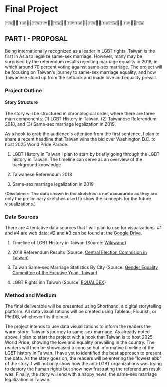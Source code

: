 # Final Project
🇹🇼🏳️‍🌈🇹🇼🏳️‍🌈🇹🇼🇹🇼🏳️‍🌈🇹🇼🏳️‍🌈🇹🇼🇹🇼🏳️‍🌈🇹🇼🏳️‍🌈🇹🇼🇹🇼🏳️‍🌈🇹🇼🏳️‍🌈🇹🇼

## PART I - PROPOSAL
Being internationally recognized as a leader in LGBT rights, Taiwan is the first in Asia to legalize same-sex marriage. However, many may be surprised by the referendum results rejecting marriage equality in 2018, in which around 70 percent voting against same-sex marriage. The project will be focusing on Taiwan's journey to same-sex marriage equality, and how Taiwanese stood up from the setback and made love and equality prevail.

### Project Outline
#### Story Structure
The story will be structured in chronological order, where there are three main components: (1) LGBT History in Taiwan, (2) Taiwanese Referendum 2018, and (3) Same-sex marriage legalization in 2019.

As a hook to grab the audience's attention from the first sentence, I plan to share a recent headline that Taiwan wins the bid over Washington D.C. to host 2025 World Pride Parade.

1. LGBT History in Taiwan
I plan to start by briefly going through the LGBT history in Taiwan. The timeline can serve as an overview of the background knowledge 

2. Taiwanese Referendum 2018

3. Same-sex marriage legalization in 2019


(Disclaimer: The data shown in the sketches is not accucurate as they are only the preliminary sketches used to show the concepts for the future visualizations.)

### Data Sources
There are 4 tentative data sources that I will plan to use for visualzations. #1 and #4 are web data; #2 and #3 can be found at the [Google Drive](https://drive.google.com/drive/folders/1HOwIGbMwNg8rr7Q6aCOx4kcbOdWwUrnT?usp=sharing).

1. Timeline of LGBT History in Taiwan (Source: [Wikiwand](https://www.wikiwand.com/en/LGBT_history_in_Taiwan#/Timeline_of_LGBT_history_in_the_Republic_Of_China_/_Taiwan))

2. 2018 Referendum Results (Source: [Central Election Commision in Taiwan](https://data.gov.tw/en/datasets/all))

3. Taiwan Same-sex Marriage Statistics By City (Source: [Gender Equality Committee of the Excutive Yuan, Taiwan](https://gec.ey.gov.tw/en/))

4. LGBT Rights inn Taiwan (Source: [EQUALDEX](https://www.equaldex.com/region/taiwan))

### Method and Medium
The final deliverable will be presented using Shorthand, a digital storytelling platform. All data visualizations will be created using Tableau, Flourish, or PlotDB, whichever fits the best. 

The project intends to use data visualizations to inform the readers the warm story: Taiwan's journey to same-sex marriage. As already noted above, I plan to start the project with a hook that Taiwan is to host 2025 World Pride, showing the love and equality prevailing in the country. The readers will then be showcased a concise but informative timeline of the LGBT history in Taiwan. I have yet to identified the best approach to present the data. As the story goes on, the readers will be entering the "lowest ebb" of the story. I will not only show how the anti-LGBT organizations was trying to destory the human rights but show how frustrating the referendum result was. Finally, the story will end with a happy news, the same-sex marriage legalization in Taiwan.
